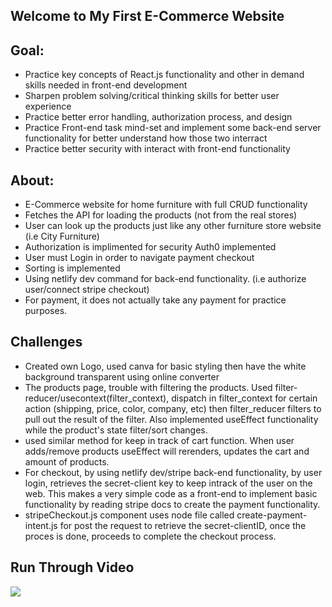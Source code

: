 ## Welcome to My First E-Commerce Website

## Goal:

- Practice key concepts of React.js functionality and other in demand skills needed in front-end development
- Sharpen problem solving/critical thinking skills for better user experience
- Practice better error handling, authorization process, and design
- Practice Front-end task mind-set and implement some back-end server functionality for better understand how those two interract
- Practice better security with interact with front-end functionality 

## About:

- E-Commerce website for home furniture with full CRUD functionality
- Fetches the API for loading the products (not from the real stores)
- User can look up the products just like any other furniture store website (i.e City Furniture)
- Authorization is implimented for security Auth0 implemented
- User must Login in order to navigate payment checkout
- Sorting is implemented
- Using netlify dev command for back-end functionality. (i.e authorize user/connect stripe checkout)
- For payment, it does not actually take any payment for practice purposes.

## Challenges
- Created own Logo, used canva for basic styling then have the white background transparent using online converter
- The products page, trouble with filtering the products. Used filter-reducer/usecontext(filter_context), dispatch in filter_context for certain action (shipping, price, color, company, etc) then filter_reducer filters to pull out the result of the filter. Also implemented useEffect functionality while the product's state filter/sort changes. 
- used similar method for keep in track of cart function. When user adds/remove products useEffect will rerenders, updates the cart and amount of products.
- For checkout,  by using netlify dev/stripe back-end functionality, by user login, retrieves the secret-client key to keep intrack of the user on the web. This makes a very simple code as a front-end to implement basic functionality by reading stripe docs to create the payment functionality.
- stripeCheckout.js component uses node file called create-payment-intent.js for post the request to retrieve the secret-clientID, once the proces is done, proceeds to complete the checkout process.

## Run Through Video
![](https://github.com/hookkl21/e-commerce/blob/main/melloyelloshop.gif)
